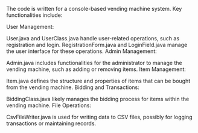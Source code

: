 The code is written for a console-based vending machine system. Key functionalities include:

User Management:

User.java and UserClass.java handle user-related operations, such as registration and login.
RegistrationForm.java and LoginField.java manage the user interface for these operations.
Admin Management:

Admin.java includes functionalities for the administrator to manage the vending machine, such as adding or removing items.
Item Management:

Item.java defines the structure and properties of items that can be bought from the vending machine.
Bidding and Transactions:

BiddingClass.java likely manages the bidding process for items within the vending machine.
File Operations:

CsvFileWriter.java is used for writing data to CSV files, possibly for logging transactions or maintaining records.
